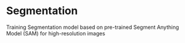 # Segmentation
Training Segmentation model based on pre-trained Segment Anything Model (SAM) for high-resolution images
